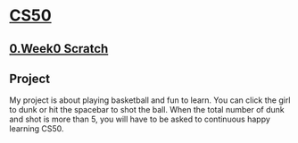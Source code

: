 # [CS50](https://cs50.harvard.edu/x/2021/)
## [0.Week0 Scratch](https://cs50.harvard.edu/x/2021/notes/0/#:~:text=Scratch)
## Project 
My project is about playing basketball and fun to learn. You can click the girl to dunk or hit the spacebar to shot the ball. When the total number of dunk and shot is more than 5, you will have to be asked to continuous happy learning CS50.
